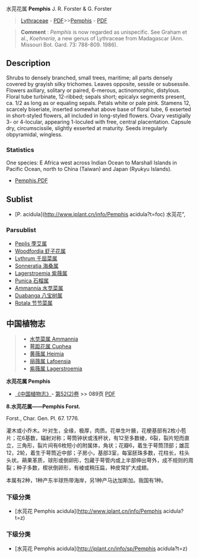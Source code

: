 水芫花属 **Pemphis** J. R. Forster & G. Forster

> [Lythraceae](http://www.iplant.cn/info/Lythraceae?t=foc) - [PDF](http://www.iplant.cn/foc/pdf/Lythraceae.pdf)>>[Pemphis](http://www.iplant.cn/info/Pemphis?t=foc) - [PDF](http://www.iplant.cn/foc/pdf/Pemphis.pdf)

> **Comment** : 
> *Pemphis* is now regarded as unispecific. See Graham et al., *Koehneria*, a new genus of Lythraceae from Madagascar (Ann. Missouri Bot. Gard. 73: 788-809. 1986).

## Description

Shrubs to densely branched, small trees, maritime; all parts densely covered by grayish silky trichomes. Leaves opposite, sessile or subsessile. Flowers axillary, solitary or paired, 6-merous, actinomorphic, distylous. Floral tube turbinate, 12-ribbed; sepals short; epicalyx segments present, ca. 1/2 as long as or equaling sepals. Petals white or pale pink. Stamens 12, scarcely biseriate, inserted somewhat above base of floral tube, 6 exserted in short-styled flowers, all included in long-styled flowers. Ovary vestigially 3- or 4-locular, appearing 1-loculed with free, central placentation. Capsule dry, circumscissile, slightly exserted at maturity. Seeds irregularly obpyramidal, wingless.

### Statistics
One species: E Africa west across Indian Ocean to Marshall Islands in Pacific Ocean, north to China (Taiwan) and Japan (Ryukyu Islands).

* [Pemphis.PDF](http://www.iplant.cn/foc/pdf/Pemphis.pdf)

## Sublist

* [P.  acidula](http://www.iplant.cn/info/Pemphis acidula?t=foc) 水芫花",

### Parsublist

* [Peplis  荸艾属](http://www.iplant.cn/info/Peplis?t=foc)
* [Woodfordia  虾子花属](http://www.iplant.cn/info/Woodfordia?t=foc)
* [Lythrum  千屈菜属](http://www.iplant.cn/info/Lythrum?t=foc)
* [Sonneratia  海桑属](http://www.iplant.cn/info/Sonneratia?t=foc)
* [Lagerstroemia  紫薇属](http://www.iplant.cn/info/Lagerstroemia?t=foc)
* [Punica  石榴属](http://www.iplant.cn/info/Punica?t=foc)
* [Ammannia  水苋菜属](http://www.iplant.cn/info/Ammannia?t=foc)
* [Duabanga  八宝树属](http://www.iplant.cn/info/Duabanga?t=foc)
* [Rotala  节节菜属](http://www.iplant.cn/info/Rotala?t=foc)

## 中国植物志

> * [水苋菜属  Ammannia](Ammannia-水苋菜属.md)
> * [萼距花属  Cuphea](http://www.iplant.cn/info/Cuphea?t=z)
> * [黄薇属  Heimia](http://www.iplant.cn/info/Heimia?t=z)
> * [丽薇属  Lafoensia](http://www.iplant.cn/info/Lafoensia?t=z)
> * [紫薇属  Lagerstroemia](http://www.iplant.cn/info/Lagerstroemia?t=z)

**水芫花属 Pemphis**

* [《中国植物志》](http://www.iplant.cn/frps)- [第52(2)卷](http://www.iplant.cn/frps/vol/52(2)) >> 089页 [PDF](http://www.iplant.cn/frps/pdf/52(2)/089y.pdf)

**8.水芫花属——Pemphis Forst.**

Forst., Char. Gen. Pl. 67. 1776.

灌木或小乔木。叶对生，全缘，极厚，肉质。花单生叶腋，花梗基部有2枚小苞片；花6基数，辐射对称；萼筒钟状或浅杯状，有12至多数棱，6裂，裂片短而直立，三角形，裂片间有6枚短小的附属体，角状；花瓣6，着生于萼筒顶部；雄蕊12，2轮，着生于萼筒近中部；子房小，基部3室，每室胚珠多数，花柱长，柱头头状。蒴果革质，球形或倒卵形，包藏于萼管内或上半部伸出萼外，成不规则的周裂；种子多数，楔状倒卵形，有棱或稍压扁，种皮常扩大成翅。

本属有2种，1种产东半球热带海岸，另1种产马达加斯加。我国有1种。

### 下级分类
* [水芫花  Pemphis acidula](http://www.iplant.cn/info/Pemphis acidula?t=z)

### 下级分类
* [水芫花  Pemphis acidula](http://iplant.cn/info/sp/Pemphis acidula?t=z)

